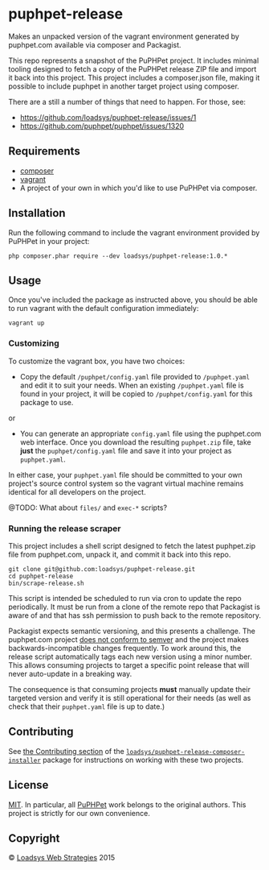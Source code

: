# puphpet-release

Makes an unpacked version of the vagrant environment generated by puphpet.com available via composer and Packagist.

This repo represents a snapshot of the PuPHPet project. It includes minimal tooling designed to fetch a copy of the PuPHPet release ZIP file and import it back into this project. This project includes a composer.json file, making it possible to include puphpet in another target project using composer.

There are a still a number of things that need to happen. For those, see:

* https://github.com/loadsys/puphpet-release/issues/1
* https://github.com/puphpet/puphpet/issues/1320


## Requirements

* [composer](https://getcomposer.org/)
* [vagrant](https://www.vagrantup.com/)
* A project of your own in which you'd like to use PuPHPet via composer.


## Installation

Run the following command to include the vagrant environment provided by PuPHPet in your project:

```shell
php composer.phar require --dev loadsys/puphpet-release:1.0.*
```


## Usage

Once you've included the package as instructed above, you should be able to run vagrant with the default configuration immediately:

```shell
vagrant up
```

### Customizing

To customize the vagrant box, you have two choices:

* Copy the default `/puphpet/config.yaml` file provided to `/puphpet.yaml` and edit it to suit your needs. When an existing `/puphpet.yaml` file is found in your project, it will be copied to `/puphpet/config.yaml` for this package to use.

or

* You can generate an appropriate `config.yaml` file using the puphpet.com web interface. Once you download the resulting `puphpet.zip` file, take **just** the `puphpet/config.yaml` file and save it into your project as `puphpet.yaml`.

In either case, your `puphpet.yaml` file should be committed to your own project's source control system so the vagrant virtual machine remains identical for all developers on the project.


@TODO: What about `files/` and `exec-*` scripts?


### Running the release scraper

This project includes a shell script designed to fetch the latest puphpet.zip file from puphpet.com, unpack it, and commit it back into this repo.

```shell
git clone git@github.com:loadsys/puphpet-release.git
cd puphpet-release
bin/scrape-release.sh
```

This script is intended be scheduled to run via cron to update the repo periodically. It must be run from a clone of the remote repo that Packagist is aware of and that has ssh permission to push back to the remote repository.

Packagist expects semantic versioning, and this presents a challenge. The puphpet.com project [does not conform to semver](https://github.com/puphpet/puphpet/issues/777#issuecomment-51832044) and the project makes backwards-incompatible changes frequently. To work around this, the release script automatically tags each new version using a minor number. This allows consuming projects to target a specific point release that will never auto-update in a breaking way.

The consequence is that consuming projects **must** manually update their targeted version and verify it is still operational for their needs (as well as check that their `puphpet.yaml` file is up to date.)


## Contributing

See [the Contributing section](https://github.com/loadsys/puphpet-release-composer-installer#contributing) of the [`loadsys/puphpet-release-composer-installer`](https://github.com/loadsys/puphpet-release-composer-installer) package for instructions on working with these two projects.


## License

[MIT](https://github.com/loadsys/puphpet-release/blob/master/LICENSE). In particular, all [PuPHPet](http://puphpet.com) work belongs to the original authors. This project is strictly for our own convenience.


## Copyright

&copy; [Loadsys Web Strategies](http://loadsys.com) 2015
